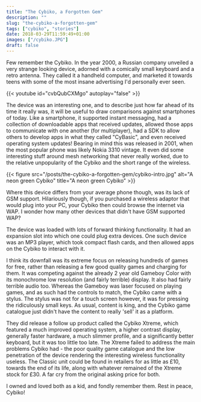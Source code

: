 ```yaml
---
title: "The Cybiko, a Forgotten Gem"
description: ""
slug: "the-cybiko-a-forgotten-gem"
tags: ["cybiko", "stories"]
date: 2018-03-29T11:59:49+01:00
images: ["/cybiko.JPG"]
draft: false
---
```


Few remember the Cybiko. In the year 2000, a Russian company unveiled a very strange looking device, adorned with a comically small keyboard and a retro antenna. They called it a handheld computer, and marketed it towards teens with some of the most insane advertising I'd personally ever seen.

{{< youtube id="cvbQubCXMgo" autoplay="false" >}}

The device was an interesting one, and to describe just how far ahead of its time it really was, it will be useful to draw comparisons against smartphones of today. Like a smartphone, it supported instant messaging, had a collection of downloadable apps that received updates, allowed those apps to communicate with one another (for multiplayer), had a SDK to allow others to develop apps in what they called "CyBasic", and even received operating system updates! Bearing in mind this was released in 2001, when the most popular phone was likely Nokia 3310 vintage. It even did some interesting stuff around mesh networking that never really worked, due to the relative unpopularity of the Cybiko and the short range of the wireless.

{{< figure src="/posts/the-cybiko-a-forgotten-gem/cybiko-intro.jpg" alt="A neon green Cybiko" title="A neon green Cybiko" >}}

Where this device differs from your average phone though, was its lack of GSM support. Hilariously though, if you purchased a wireless adaptor that would plug into your PC, your Cybiko then could browse the internet via WAP. I wonder how many other devices that didn't have GSM supported WAP?

The device was loaded with lots of forward thinking functionality. It had an expansion slot into which one could plug extra devices. One such device was an MP3 player, which took compact flash cards, and then allowed apps on the Cybiko to interact with it.

I think its downfall was its extreme focus on releasing hundreds of games for free, rather than releasing a few good quality games and charging for them. It was competing against the already 2 year old Gameboy Color with its monochrome low resolution (and fairly terrible) display. It also had fairly terrible audio too. Whereas the Gameboy was laser focused on playing games, and as such had the controls to match, the Cybiko came with a stylus. The stylus was not for a touch screen however, it was for pressing the ridiculously small keys. As usual, content is king, and the Cybiko game catalogue just didn't have the content to really 'sell' it as a platform.

They did release a follow up product called the Cybiko Xtreme, which featured a much improved operating system, a higher contrast display, generally faster hardware, a much slimmer profile, and a significantly better keyboard, but it was too little too late. The Xtreme failed to address the main problems Cybiko had - the poor quality game catalogue and the low penetration of the device rendering the interesting wireless functionality useless. The Classic unit could be found in retailers for as little as £10, towards the end of its life, along with whatever remained of the Xtreme stock for £30. A far cry from the original asking price for both.

I owned and loved both as a kid, and fondly remember them. Rest in peace, Cybiko!
